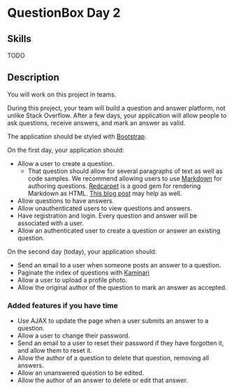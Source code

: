 QuestionBox Day 2
=================

## Skills
TODO

## Description
You will work on this project in teams.

During this project, your team will build a question and answer platform, not unlike Stack Overflow. After a few days, your application will allow people to ask questions, receive answers, and mark an answer as valid.

The application should be styled with [Bootstrap](https://getbootstrap.com/).

On the first day, your application should:

- Allow a user to create a question.
  + That question should allow for several paragraphs of text as well as code samples. We recommend allowing users to use [Markdown](https://en.wikipedia.org/wiki/Markdown) for authoring questions. [Redcarpet](https://github.com/vmg/redcarpet) is a good gem for rendering Markdown as HTML. [This blog post](https://richonrails.com/articles/rendering-markdown-with-redcarpet) may help as well.
- Allow questions to have answers.
- Allow unauthenticated users to view questions and answers.
- Have registration and login. Every question and answer will be associated with a user.
- Allow an authenticated user to create a question or answer an existing question.

On the second day (today), your application should:

- Send an email to a user when someone posts an answer to a question.
- Paginate the index of questions with [Kaminari](https://github.com/kaminari/kaminari)
- Allow a user to upload a profile photo.
- Allow the original author of the question to mark an answer as accepted.

### Added features if you have time
- Use AJAX to update the page when a user submits an answer to a question.
- Allow a user to change their password.
- Send an email to a user to reset their password if they have forgotten it, and allow them to reset it.
- Allow the author of a question to delete that question, removing all answers.
- Allow an unanswered question to be edited.
- Allow the author of an answer to delete or edit that answer.
